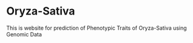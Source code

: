 # Oryza-Sativa
This is website for prediction of Phenotypic Traits of Oryza-Sativa using Genomic Data

